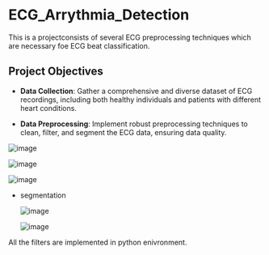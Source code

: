 # ECG_Arrythmia_Detection
This is a projectconsists of several ECG preprocessing techniques which are necessary foe ECG beat classification.
## Project Objectives

- **Data Collection**: Gather a comprehensive and diverse dataset of ECG recordings, including both healthy individuals and patients with different heart conditions.

- **Data Preprocessing**: Implement robust preprocessing techniques to clean, filter, and segment the ECG data, ensuring data quality.

 ![image](https://github.com/Pahansith7/ECG_Arrythmia_Detection/assets/104752425/0bfb7c4c-0a72-4969-9be0-e44d77ac6e97)
 

  ![image](https://github.com/Pahansith7/ECG_Arrythmia_Detection/assets/104752425/4f34bb8a-5ec6-4cdd-9c1f-2d0b6372bd95)


  ![image](https://github.com/Pahansith7/ECG_Arrythmia_Detection/assets/104752425/8c57d965-eabb-4202-a55f-53ef69447552)

- segmentation

  ![image](https://github.com/Pahansith7/ECG_Arrythmia_Detection/assets/104752425/86536f43-1ac4-4efc-83eb-054b4a205c43)

  ![image](https://github.com/Pahansith7/ECG_Arrythmia_Detection/assets/104752425/3080a0ea-b621-4907-96ae-fc2cafc56d7b)

All the filters are implemented in python enivronment.


